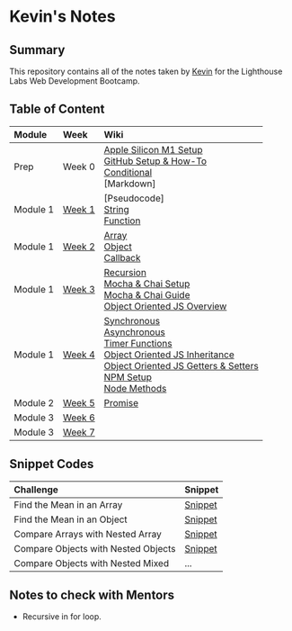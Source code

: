 # Kevin's Notes

## Summary 
This repository contains all of the notes taken by [Kevin](https://github.com/TinyMito) for the Lighthouse Labs Web Development Bootcamp.

## Table of Content
| Module | Week | Wiki |
| :--- | :--- | :--- |
| Prep     | Week 0 | [Apple Silicon M1 Setup](wiki/appleSilicon.md)<br>[GitHub Setup & How-To](wiki/gitHub.md)<br>[Conditional](wiki/conditional.md)<br>[Markdown] |
| Module 1 | [Week 1](wiki/week1.md) | [Pseudocode]<br>[String](wiki/string.md)<br>[Function](wiki/function.md) |
| Module 1 | [Week 2](wiki/week2.md) | [Array](wiki/array.md)<br>[Object](wiki/object.md)<br>[Callback](wiki/callback.md) |
| Module 1 | [Week 3](wiki/week3.md) | [Recursion](wiki/recursion.md)<br>[Mocha & Chai Setup](wiki/unitTesting.md)<br>[Mocha & Chai Guide](wiki/mochaChai.md)<br>[Object Oriented JS Overview](wiki/oop.md) |
| Module 1 | [Week 4](wiki/week4.md) | [Synchronous](wiki/synchronous.md)<br>[Asynchronous](wiki/asynchronous.md)<br>[Timer Functions](wiki/function.md#delays)<br>[Object Oriented JS Inheritance](wiki/oop.md#inheritance)<br>[Object Oriented JS Getters & Setters](wiki/oop.md#getters--setters)<br>[NPM Setup](wiki/npm.md)<br>[Node Methods](wiki/node.md) |
| Module 2 | [Week 5](wiki/week5.md) | [Promise](wiki/promise.md)<br> |
| Module 3 | [Week 6](wiki/week6.md) |  |
| Module 3 | [Week 7](wiki/week7.md) |  |

## Snippet Codes
| Challenge   | Snippet  |
| :---        | :---     |
| Find the Mean in an Array | [Snippet](wiki/snippet.md#finding-the-mean-in-an-array) |
| Find the Mean in an Object | [Snippet](wiki/snippet.md#finding-the-mean-in-an-object) |
| Compare Arrays with Nested Array | [Snippet](wiki/recursion.md#recursion-with-arrays) |
| Compare Objects with Nested Objects | [Snippet](wiki/recursion.md#recursion-with-objects) |
| Compare Objects with Nested Mixed | ... |

## Notes to check with Mentors
- Recursive in for loop.